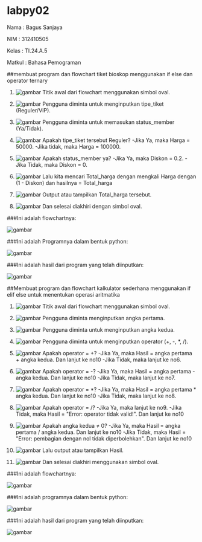 # labpy02
Nama    : Bagus Sanjaya

NIM     : 312410505

Kelas   : TI.24.A.5

Matkul  : Bahasa Pemograman

##membuat program dan flowchart tiket bioskop menggunakan if else dan operator ternary

1. ![gambar](fw2)
Titik awal dari flowchart menggunakan simbol oval.

2. ![gambar](fw3)
Pengguna diminta untuk menginputkan tipe_tiket (Reguler/VIP).

3. ![gambar](fw4)
Pengguna diminta untuk memasukan status_member (Ya/Tidak).

4. ![gambar](fw5)
Apakah tipe_tiket tersebut Reguler?
-Jika Ya, maka Harga = 50000.
-Jika tidak, maka Harga = 100000.

5. ![gambar](fw6)
Apakah status_member ya?
-Jika Ya, maka Diskon = 0.2.
-Jika Tidak, maka Diskon = 0.

6. ![gambar](fw7)
Lalu kita mencari Total_harga dengan mengkali Harga dengan (1 - Diskon) dan hasilnya = Total_harga

7. ![gambar](fw8)
Output atau tampilkan Total_harga tersebut.

8. ![gambar](fw9)
Dan selesai diakhiri dengan simbol oval.

###Ini adalah flowchartnya:

![gambar](fw1)

###Ini adalah Programnya dalam bentuk python:

![gambar](tiket1)

###Ini adalah hasil dari program yang telah diinputkan:

![gambar](tiket2)

##Membuat program dan flowchart kalkulator sederhana menggunakan if elif else untuk menentukan operasi aritmatika

1. ![gambar](fc2)
Titik awal dari flowchart menggunakan simbol oval.

2. ![gambar](fc3)
Pengguna diminta menginputkan angka pertama.

3. ![gambar](fc4)
Pengguna diminta untuk menginputkan angka kedua.

4. ![gambar](fc5)
Pengguna diminta untuk menginputkan operator (+, -, *, /).

5. ![gambar](fc6)
Apakah operator = +?
-Jika Ya, maka Hasil = angka pertama + angka kedua. Dan lanjut ke no10
-Jika Tidak, maka lanjut ke no6.

6. ![gambar](fc7)
Apakah operator = -?
-Jika Ya, maka Hasil = angka pertama - angka kedua. Dan lanjut ke no10
-Jika Tidak, maka lanjut ke no7.

7. ![gambar](fc8)
Apakah operator = *?
-Jika Ya, maka Hasil = angka pertama * angka kedua. Dan lanjut ke no10
-Jika Tidak, maka lanjut ke no8.

8. ![gambar](fc9)
Apakah operator = /?
-Jika Ya, maka lanjut ke no9.
-Jika Tidak, maka Hasil = "Error: operator tidak valid!". Dan lanjut ke no10

9. ![gambar](fc10)
Apakah angka kedua ≠ 0?
-Jika Ya, maka Hasil = angka pertama / angka kedua. Dan lanjut ke no10
-Jika Tidak, maka Hasil = "Error: pembagian dengan nol tidak diperbolehkan". Dan lanjut ke no10

10. ![gambar](fc11)
Lalu output atau tampilkan Hasil.

11. ![gambar](fc12)
Dan selesai diakhiri menggunakan simbol oval.

###Ini adalah flowchartnya:

![gambar](fc1)

###Ini adalah programnya dalam bentuk python:

![gambar](kl1)

###Ini adalah hasil dari program yang telah diinputkan:

![gambar](kl2)
